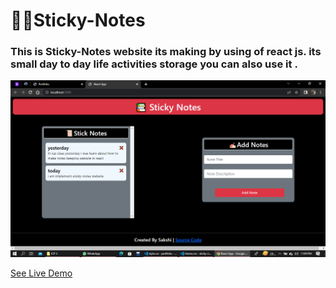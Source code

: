 # ✍🏻Sticky-Notes

### This is Sticky-Notes website its making by using of react js. its small  day to day life activities storage you can also use it .

![Live Preview](./public/Screenshot/sticky-notes.png)

[See Live Demo](https://store-notes-app.netlify.app)
